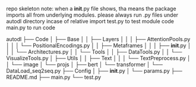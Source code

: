 repo skeleton
note:
    when a __init__.py file shows, tha means the package imports all from underlying modules.
    please always run .py files under autodl directory incase of relative import
    test.py to test module code
    main.py to run code

autodl
├── Code
│   ├── Base
│   │   ├── Layers
│   │   │   ├── AttentionPools.py
│   │   │   └── PositionalEncodings.py
│   │   ├── Metaframes
│   │   │   ├── __init__.py
│   │   │   └── Architectures.py
│   │   └── Tools
│   │       ├── DataTools.py
│   │       └── VisualizeTools.py
│   ├── Utils
│   │   ├── Text
│   │   │   └── TextPreprocess.py
│   │   └── image
│   └── projs
│       ├── bert
│       └── transformer
│           └── DataLoad_seq2seq.py
├── Config
│   ├── __init__.py
│   └── params.py
├── README.md
├── main.py
└── test.py
